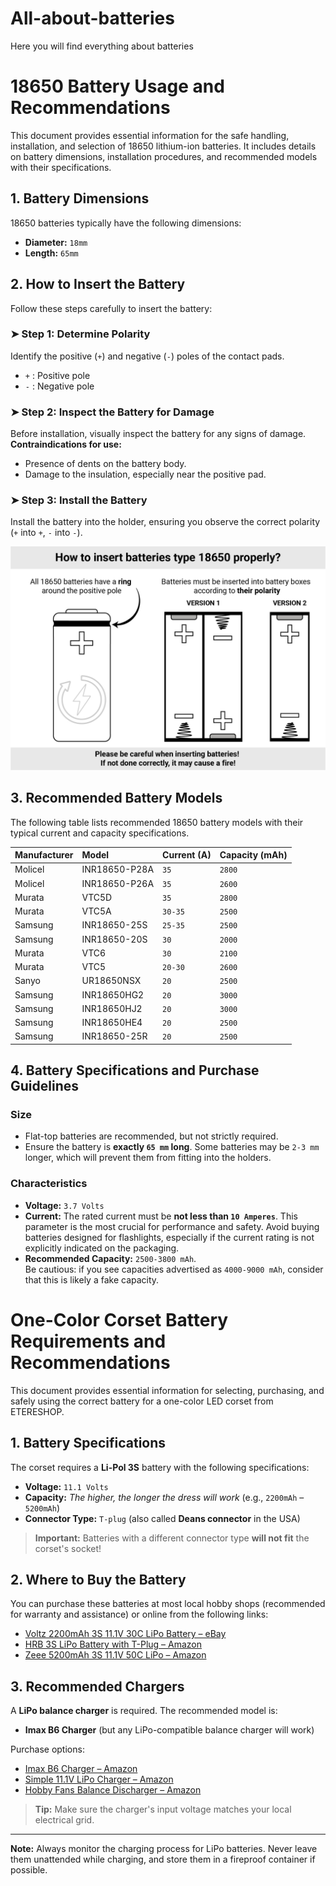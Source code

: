 # All-about-batteries
Here you will find everything about batteries

# 18650 Battery Usage and Recommendations

This document provides essential information for the safe handling, installation, and selection of 18650 lithium-ion batteries. It includes details on battery dimensions, installation procedures, and recommended models with their specifications.

## 1. Battery Dimensions

18650 batteries typically have the following dimensions:
* **Diameter:** `18mm`
* **Length:** `65mm`

## 2. How to Insert the Battery

Follow these steps carefully to insert the battery:

### ➤ Step 1: Determine Polarity
Identify the positive (`+`) and negative (`-`) poles of the contact pads.
* `+` : Positive pole  
* `-` : Negative pole

### ➤ Step 2: Inspect the Battery for Damage
Before installation, visually inspect the battery for any signs of damage.  
**Contraindications for use:**
* Presence of dents on the battery body.
* Damage to the insulation, especially near the positive pad.

### ➤ Step 3: Install the Battery
Install the battery into the holder, ensuring you observe the correct polarity (`+` into `+`, `-` into `-`).


![Battery Installation](battery_installation.jpeg)


## 3. Recommended Battery Models

The following table lists recommended 18650 battery models with their typical current and capacity specifications.

| Manufacturer | Model         | Current (A) | Capacity (mAh) |
| :----------- | :------------ | :---------- | :------------- |
| Molicel      | INR18650-P28A | `35`        | `2800`         |
| Molicel      | INR18650-P26A | `35`        | `2600`         |
| Murata       | VTC5D         | `35`        | `2800`         |
| Murata       | VTC5A         | `30-35`     | `2500`         |
| Samsung      | INR18650-25S  | `25-35`     | `2500`         |
| Samsung      | INR18650-20S  | `30`        | `2000`         |
| Murata       | VTC6          | `30`        | `2100`         |
| Murata       | VTC5          | `20-30`     | `2600`         |
| Sanyo        | UR18650NSX    | `20`        | `2500`         |
| Samsung      | INR18650HG2   | `20`        | `3000`         |
| Samsung      | INR18650HJ2   | `20`        | `3000`         |
| Samsung      | INR18650HE4   | `20`        | `2500`         |
| Samsung      | INR18650-25R  | `20`        | `2500`         |

## 4. Battery Specifications and Purchase Guidelines

### Size
* Flat-top batteries are recommended, but not strictly required.
* Ensure the battery is **exactly `65 mm` long**. Some batteries may be `2-3 mm` longer, which will prevent them from fitting into the holders.

### Characteristics
* **Voltage:** `3.7 Volts`
* **Current:** The rated current must be **not less than `10 Amperes`**. This parameter is the most crucial for performance and safety. Avoid buying batteries designed for flashlights, especially if the current rating is not explicitly indicated on the packaging.
* **Recommended Capacity:** `2500-3800 mAh`.  
  Be cautious: if you see capacities advertised as `4000-9000 mAh`, consider that this is likely a fake capacity.

# One-Color Corset Battery Requirements and Recommendations

This document provides essential information for selecting, purchasing, and safely using the correct battery for a one-color LED corset from ETERESHOP.

## 1. Battery Specifications

The corset requires a **Li-Pol 3S** battery with the following specifications:

* **Voltage:** `11.1 Volts`
* **Capacity:** *The higher, the longer the dress will work* (e.g., `2200mAh` – `5200mAh`)
* **Connector Type:** `T-plug` (also called **Deans connector** in the USA)

> **Important:** Batteries with a different connector type **will not fit** the corset's socket!

## 2. Where to Buy the Battery

You can purchase these batteries at most local hobby shops (recommended for warranty and assistance) or online from the following links:

* [Voltz 2200mAh 3S 11.1V 30C LiPo Battery – eBay](https://www.ebay.com/itm/Voltz-2200mAh-3S-11-1v-30C-LiPo-Battery/142737322581)
* [HRB 3S LiPo Battery with T-Plug – Amazon](https://www.amazon.com/HRB-Connector-Quadcopter-Helicopter-Airplane/dp/B06XKW4X6F)
* [Zeee 5200mAh 3S 11.1V 50C LiPo – Amazon](https://www.amazon.com/Zeee-5200mAh-50C-11-1V-Compatible/dp/B07CWS1HC5)

## 3. Recommended Chargers

A **LiPo balance charger** is required. The recommended model is:

* **Imax B6 Charger** (but any LiPo-compatible balance charger will work)

Purchase options:

* [Imax B6 Charger – Amazon](https://www.amazon.com/Intelligent-Multifunction-Battery-Balance-Charger/dp/B07HNBQKNK)
* [Simple 11.1V LiPo Charger – Amazon](https://www.amazon.com/Charger-Balance-Discharger-Digital-Batteries/dp/B07V5CPYRS)
* [Hobby Fans Balance Discharger – Amazon](https://www.amazon.com/Hobby-Fans-Professional-Balance-Discharger/dp/B09XC91BWJ)

> **Tip:** Make sure the charger's input voltage matches your local electrical grid.


---

**Note:** Always monitor the charging process for LiPo batteries. Never leave them unattended while charging, and store them in a fireproof container if possible.



